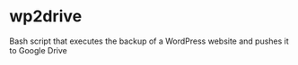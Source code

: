 # wp2drive
Bash script that executes the backup of a WordPress website and pushes it to Google Drive
